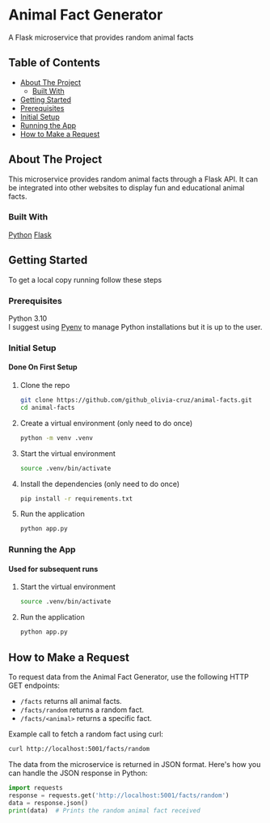 # Animal Fact Generator
A Flask microservice that provides random animal facts

## Table of Contents
- [About The Project](#about-the-project)
    - [Built With](#built-with)
- [Getting Started](#getting-started)
- [Prerequisites](#prerequisites)
- [Initial Setup](#initial-setup)
- [Running the App](#running-the-app)
- [How to Make a Request](#how-to-make-a-request)

## About The Project
This microservice provides random animal facts through a Flask API. It can be integrated into other websites to display fun and educational animal facts.

### Built With
[Python](https://www.python.org/)
[Flask](https://flask.palletsprojects.com/en/3.0.x/)

## Getting Started
To get a local copy running follow these steps

### Prerequisites
Python 3.10  
I suggest using [Pyenv](https://github.com/pyenv/pyenv) to manage Python installations but it is up to the user.

### Initial Setup
#### Done On First Setup

1. Clone the repo
   ```sh
   git clone https://github.com/github_olivia-cruz/animal-facts.git
   cd animal-facts
   ```
2. Create a virtual environment (only need to do once)
    ```sh
    python -m venv .venv
    ```
3. Start the virtual environment
    ```sh
    source .venv/bin/activate
    ```
4. Install the dependencies (only need to do once)
    ```sh
    pip install -r requirements.txt
    ```
5. Run the application
    ```sh
    python app.py
    ```

### Running the App
#### Used for subsequent runs
1. Start the virtual environment
    ```sh
    source .venv/bin/activate
    ```
2.  Run the application
    ```sh
    python app.py
    ```

## How to Make a Request

To request data from the Animal Fact Generator, use the following HTTP GET endpoints:
- `/facts` returns all animal facts.
- `/facts/random` returns a random fact.
- `/facts/<animal>` returns a specific fact.

Example call to fetch a random fact using curl:
```sh
curl http://localhost:5001/facts/random
```
The data from the microservice is returned in JSON format. Here's how you can handle the JSON response in Python:
```python
import requests
response = requests.get('http://localhost:5001/facts/random')
data = response.json()
print(data)  # Prints the random animal fact received
```
